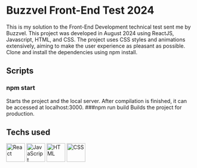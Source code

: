 # Buzzvel Front-End Test 2024
This is my solution to the Front-End Development technical test sent me by Buzzvel. This project was developed in August 2024 using ReactJS, Javascript, HTML, and CSS.
The project uses CSS styles and animations extensively, aiming to make the user experience as pleasant as possible.
Clone and install the dependencies using npm install.

## Scripts
### npm start
Starts the project and the local server. After compilation is finished, it can be accessed at localhost:3000.
###npm run build
Builds the project for production.


## Techs used
<img height="50" src="https://github.com/user-attachments/assets/958af20f-198d-465a-b381-7578c6eb136f" alt="React" title="React"/>
<img height="50" src="https://github.com/user-attachments/assets/d8dcb273-05ed-4ba4-86b1-9bf6f882bd5e" alt="JavaScript" title="JavaScript"/>
<img height="50" src="https://github.com/user-attachments/assets/6364c31a-da0f-4ee8-a69f-f33ad1f7c921" alt="HTML" title="HTML"/>
<img height="50" src="https://github.com/user-attachments/assets/7c59f579-8108-4064-b758-5aa207f23e81" alt="CSS" title="CSS"/>